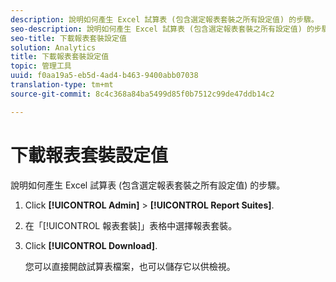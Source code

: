 ```yaml
---
description: 說明如何產生 Excel 試算表 (包含選定報表套裝之所有設定值) 的步驟。
seo-description: 說明如何產生 Excel 試算表 (包含選定報表套裝之所有設定值) 的步驟。
seo-title: 下載報表套裝設定值
solution: Analytics
title: 下載報表套裝設定值
topic: 管理工具
uuid: f0aa19a5-eb5d-4ad4-b463-9400abb07038
translation-type: tm+mt
source-git-commit: 8c4c368a84ba5499d85f0b7512c99de47ddb14c2

---
```



# 下載報表套裝設定值

說明如何產生 Excel 試算表 (包含選定報表套裝之所有設定值) 的步驟。

1. Click **[!UICONTROL Admin]** &gt; **[!UICONTROL Report Suites]**.
1. 在「[!UICONTROL 報表套裝]」表格中選擇報表套裝。
1. Click **[!UICONTROL Download]**.

   您可以直接開啟試算表檔案，也可以儲存它以供檢視。
